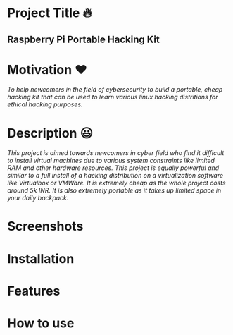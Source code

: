 # Project Title :fire:
## Raspberry Pi Portable Hacking Kit

# Motivation :heart:
###### To help newcomers in the field of cybersecurity to build a portable, cheap hacking kit that can be used to learn various linux hacking distritions for ethical hacking purposes.

# Description :smiley:
###### This project is aimed towards newcomers in cyber field who find it difficult to install virtual machines due to various system constraints like limited RAM and other hardware resources. This project is equally powerful and similar to a full install of a hacking distribution on a virtualization software like Virtualbox or VMWare. It is extremely cheap as the whole project costs around 5k INR. It is also extremely portable as it takes up limited space in your daily backpack.

# Screenshots

# Installation


# Features

# How to use
